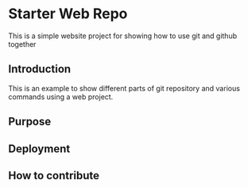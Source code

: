 # Starter Web Repo
This is a simple website project for showing how to use git and github together



## Introduction
This is an example to show different parts of git repository and various commands using a web project.


## Purpose


## Deployment



## How to contribute